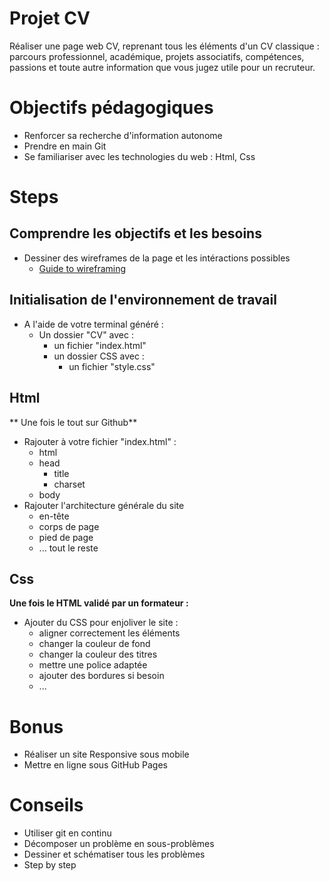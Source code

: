 # Projet CV 

Réaliser une page web CV, reprenant tous les éléments d'un CV classique : parcours professionnel, académique, projets associatifs, compétences, passions et toute autre information que vous jugez utile pour un recruteur.


# Objectifs pédagogiques

* Renforcer sa recherche d'information autonome
* Prendre en main Git
* Se familiariser avec les technologies du web : Html, Css


# Steps
## Comprendre les objectifs et les besoins

* Dessiner des wireframes de la page et les intéractions possibles
	* [Guide to wireframing](http://webdesign.tutsplus.com/articles/a-beginners-guide-to-wireframing--webdesign-7399)

## Initialisation de l'environnement de travail

* A l'aide de votre terminal généré :
    * Un dossier "CV" avec :
        * un fichier "index.html"
        * un dossier CSS avec :
            * un fichier "style.css"

## Html

** Une fois le tout sur Github**

* Rajouter à votre fichier "index.html" :
	* html
	* head
		* title
		* charset
	* body
* Rajouter l'architecture générale du site
	* en-tête
	* corps de page
	* pied de page
	* ... tout le reste
	
## Css

**Une fois le HTML validé par un formateur :**

* Ajouter du CSS pour enjoliver le site :
	* aligner correctement les éléments
	* changer la couleur de fond
	* changer la couleur des titres
	* mettre une police adaptée
	* ajouter des bordures si besoin
	* ... 

# Bonus 

* Réaliser un site Responsive sous mobile
* Mettre en ligne sous GitHub Pages

# Conseils

* Utiliser git en continu
* Décomposer un problème en sous-problèmes
* Dessiner et schématiser tous les problèmes
* Step by step

